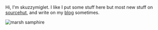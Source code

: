 Hi, I'm skuzzymiglet. I like I put some stuff here but most new stuff on [sourcehut](https://git.sr.ht/~skuzzymiglet), and write on my [blog](https://skuz.xyz) sometimes.

![marsh samphire](https://skuz.xyz/stash/get/9eafea246a995a339f316fb4c65bce93724c0970b4344dbfbf9aab2b7246606c
)
